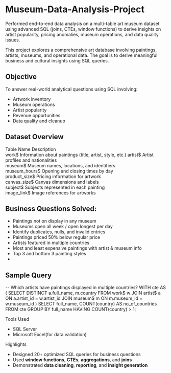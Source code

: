 # Museum-Data-Analysis-Project
Performed end-to-end data analysis on a multi-table art museum dataset using advanced SQL (joins, CTEs, window functions) to derive insights on artist popularity, pricing anomalies, museum operations, and data quality issues.

This project explores a comprehensive art database involving paintings, artists, museums, and operational data. The goal is to derive meaningful business and cultural insights using SQL queries.
## Objective

To answer real-world analytical questions using SQL involving:
- Artwork inventory
- Museum operations
- Artist popularity
- Revenue opportunities
- Data quality and cleanup

## Dataset Overview


 Table Name        Description                                   
 work$           Information about paintings (title, artist, style, etc.) 
 artist$         Artist profiles and nationalities             
 museum$         Museum names, locations, and identifiers      
 museum_hours$   Opening and closing times by day              
 product_size$   Pricing information for artwork               
 canvas_size$    Canvas dimensions and labels                  
 subject$        Subjects represented in each painting         
 image_link$     Image references for artworks                 

##  Business Questions Solved:
- Paintings not on display in any museum
- Museums open all week / open longest per day
- Identify duplicates, nulls, and invalid entries
- Paintings priced 50% below regular price
- Artists featured in multiple countries
- Most and least expensive paintings with artist & museum info
- Top 3 and bottom 3 painting styles
- 
## Sample Query


-- Which artists have paintings displayed in multiple countries?
WITH cte AS (
  SELECT DISTINCT a.full_name, m.country 
  FROM work$ w 
  JOIN artist$ a ON a.artist_id = w.artist_id 
  JOIN museum$ m ON m.museum_id = w.museum_id
)
SELECT full_name, COUNT(country) AS no_of_countries
FROM cte
GROUP BY full_name
HAVING COUNT(country) > 1;


Tools Used
- SQL Server
- Microsoft Excel(for data validation)

Highlights

- Designed 20+ optimized SQL queries for business questions
- Used **window functions**, **CTEs**, **aggregations**, and **joins**
- Demonstrated **data cleaning**, **reporting**, and **insight generation**
